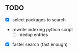 ## TODO
- [x] select packages to search
- rewrite indexing python script
    - [ ] dedup entries
- [x] faster search (fast enough)
